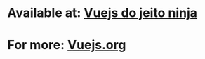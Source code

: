 # Available at: [Vuejs do jeito ninja](https://www.youtube.com/playlist?list=PLcoYAcR89n-qq1vGRbaUiV6Q9puy0qigW)
# For more: [Vuejs.org](https://vuejs.org/)



